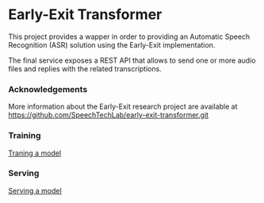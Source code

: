 # Early-Exit Transformer
This project provides a wapper in order to providing an Automatic Speech Recognition (ASR) solution using the Early-Exit implementation.

The final service exposes a REST API that allows to send one or more audio files and replies with the related transcriptions. 


### Acknowledgements
More information about the Early-Exit research project are available at https://github.com/SpeechTechLab/early-exit-transformer.git

### Training
[Traning a model](.docs/training.md)

### Serving
[Serving a model](./docs/serving.md)

